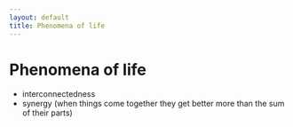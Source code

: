 ```yaml
---
layout: default
title: Phenomena of life
---
```

# Phenomena of life

- interconnectedness
- synergy (when things come together they get better more than the sum of their parts)